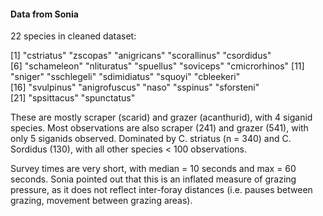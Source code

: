 #### Data from Sonia

22 species in cleaned dataset:

 [1] "cstriatus"    "zscopas"      "anigricans"   "scorallinus"  "csordidus"   
 [6] "schameleon"   "nlituratus"   "spuellus"     "soviceps"     "cmicrorhinos"
[11] "sniger"       "sschlegeli"   "sdimidiatus"  "squoyi"       "cbleekeri"   
[16] "svulpinus"    "anigrofuscus" "naso"         "sspinus"      "sforsteni"   
[21] "spsittacus"   "spunctatus"  

These are mostly scraper (scarid) and grazer (acanthurid), with 4 siganid species. Most observations are also scraper (241) and grazer (541), with only 5 siganids observed. Dominated by C. striatus (n = 340) and C. Sordidus (130), with all other species < 100 observations.

Survey times are very short, with median = 10 seconds and max = 60 seconds. Sonia pointed out that this is an inflated measure of grazing pressure, as it does not reflect inter-foray distances (i.e. pauses between grazing, movement between grazing areas).


